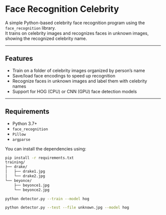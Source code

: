 # Face Recognition Celebrity

A simple Python-based celebrity face recognition program using the `face_recognition` library.  
It trains on celebrity images and recognizes faces in unknown images, showing the recognized celebrity name.

---

## Features

- Train on a folder of celebrity images organized by person’s name
- Save/load face encodings to speed up recognition
- Recognize faces in unknown images and label them with celebrity names
- Support for HOG (CPU) or CNN (GPU) face detection models

---

## Requirements

- Python 3.7+
- `face_recognition`
- `Pillow`
- `argparse`

You can install the dependencies using:

```bash
pip install -r requirements.txt
training/
├── drake/
│   ├── drake1.jpg
│   └── drake2.jpg
└── beyonce/
    ├── beyonce1.jpg
    └── beyonce2.jpg

python detector.py --train --model hog

python detector.py --test --file unknown.jpg --model hog
